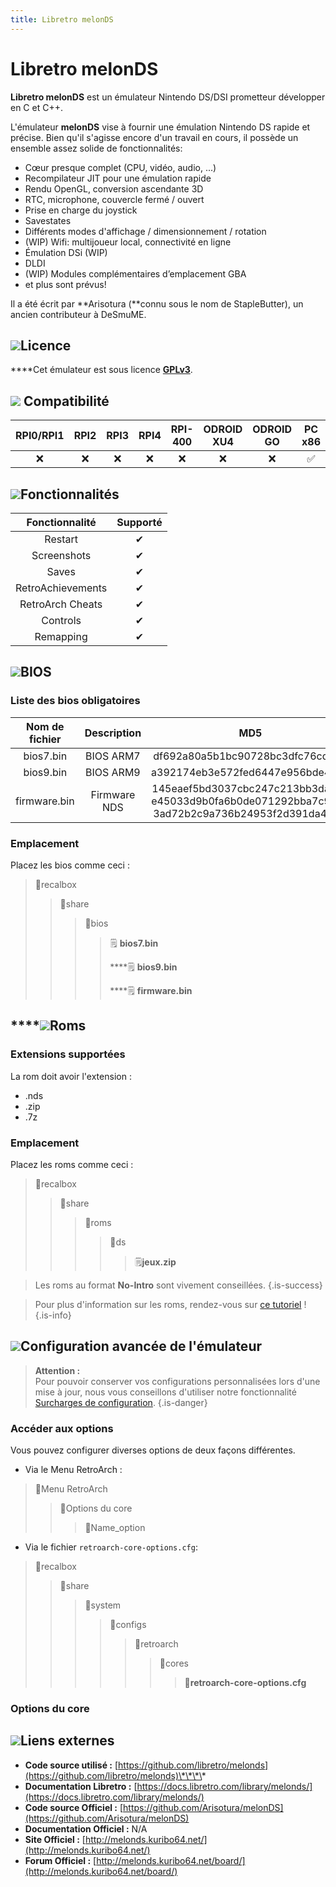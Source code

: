 ```yaml
---
title: Libretro melonDS
---
```


# Libretro melonDS

**Libretro melonDS** est un émulateur Nintendo DS/DSI prometteur développer en C et C++.

L'émulateur **melonDS** vise à fournir une émulation Nintendo DS rapide et précise. Bien qu'il s'agisse encore d'un travail en cours, il possède un ensemble assez solide de fonctionnalités:

* Cœur presque complet \(CPU, vidéo, audio, ...\)
* Recompilateur JIT pour une émulation rapide
* Rendu OpenGL, conversion ascendante 3D
* RTC, microphone, couvercle fermé / ouvert
* Prise en charge du joystick
* Savestates
* Différents modes d'affichage / dimensionnement / rotation
* \(WIP\) Wifi: multijoueur local, connectivité en ligne
* Émulation DSi \(WIP\)
* DLDI
* \(WIP\) Modules complémentaires d’emplacement GBA
* et plus sont prévus!

Il a été écrit par **Arisotura \(**connu sous le nom de StapleButter\), un ancien contributeur à DeSmuME.

## ![](/migration-images/emulateurs/consoles-portables/nintendo-ds/gerald-g-parchment-background-or-border-5.svg)Licence

 ****Cet émulateur est sous licence [**GPLv3**](https://github.com/libretro/melonDS/blob/master/LICENSE).

## ![](/migration-images/emulateurs/consoles-portables/nintendo-ds/compatibility.png) Compatibilité

| RPI0/RPI1 | RPI2 | RPI3 | RPI4 | RPI-400 | ODROID XU4 | ODROID GO | PC x86 | PC X86\_64 |
| :---: | :---: | :---: | :---: | :---: | :---: | :---: | :---: | :---: |
| ❌ | ❌ | ❌ | ❌ | ❌ | ❌ | ❌ | ✅ | ✅ |

## ![](/migration-images/emulateurs/consoles-portables/nintendo-ds/cogwheel-145804_640.png)Fonctionnalités

| Fonctionnalité | Supporté |
| :---: | :---: |
| Restart | ✔ |
| Screenshots | ✔ |
| Saves | ✔ |
| RetroAchievements | ✔ |
| RetroArch Cheats | ✔ |
| Controls | ✔ |
| Remapping | ✔ |

## ![](/migration-images/emulateurs/consoles-portables/nintendo-ds/tqfp32.svg)BIOS

### Liste des bios obligatoires

| Nom de fichier | Description | MD5 | Fourni |
| :---: | :---: | :---: | :---: |
| bios7.bin | BIOS ARM7 | df692a80a5b1bc90728bc3dfc76cd948 | ❌ |
| bios9.bin | BIOS ARM9 | a392174eb3e572fed6447e956bde4b25 | ❌ |
| firmware.bin | Firmware NDS | 145eaef5bd3037cbc247c213bb3da1b3 e45033d9b0fa6b0de071292bba7c9d13 3ad72b2c9a736b24953f2d391da4bfcc | ❌ |

### **Emplacement**

Placez les bios comme ceci :

> 📁recalbox
>
> > 📁share
> >
> > > 📁bios
> > >
> > > > 🗒 **bios7.bin**
> > > >
> > > > \*\*\*\*🗒 **bios9.bin**
> > > >
> > > > \*\*\*\*🗒 **firmware.bin**

## \*\*\*\*![](/migration-images/emulateurs/consoles-portables/nintendo-ds/rom-30098_640.png)**Roms**

### **Extensions supportées**

La rom doit avoir l'extension :

* .nds
* .zip
* .7z

### **Emplacement**

Placez les roms comme ceci : 

> 📁recalbox
>
> > 📁share
> >
> > > 📁roms
> > >
> > > > 📁ds
> > > >
> > > > > 🗒**jeux.zip**


>Les roms au format **No-Intro** sont vivement conseillées.
{.is-success}


>Pour plus d'information sur les roms, rendez-vous sur [ce tutoriel](/fr/tutoriels/jeux/generalite/les-roms-et-les-isos) !
{.is-info}

## ![](/migration-images/emulateurs/consoles-portables/nintendo-ds/hammer-28636_640.png)Configuration avancée de l'émulateur


>**Attention :**  
>Pour pouvoir conserver vos configurations personnalisées lors d'une mise à jour, nous vous conseillons d'utiliser notre fonctionnalité [Surcharges de configuration](/fr/usage-avance/surcharge-de-configuration).
{.is-danger}

### Accéder aux options

Vous pouvez configurer diverses options de deux façons différentes.

* Via le Menu RetroArch :

> 📁Menu RetroArch
>
> > 📁Options du core
> >
> > > 🧩Name\_option

* Via le fichier `retroarch-core-options.cfg`:

> 📁recalbox
>
> > 📁share
> >
> > > 📁system
> > >
> > > > 📁configs
> > > >
> > > > > 📁retroarch
> > > > >
> > > > > > 📁cores
> > > > > >
> > > > > > > 🧩**retroarch-core-options.cfg**

### Options du core

## ![](/migration-images/emulateurs/consoles-portables/nintendo-ds/kisspng-web-development-world-wide-web-computer-icons-webs-world-wide-web-icon-png-5ab05c24477216.4540070115215073642927.png)**Liens externes**

* **Code source utilisé :** [https://github.com/libretro/melonds](https://github.com/libretro/melonds)\*\*\*\*
* **Documentation Libretro :** ​[https://docs.libretro.com/library/melonds/](https://docs.libretro.com/library/melonds/)
* **Code source Officiel :** [https://github.com/Arisotura/melonDS](https://github.com/Arisotura/melonDS)
* **Documentation Officiel :** N/A
* **Site Officiel :** [http://melonds.kuribo64.net/](http://melonds.kuribo64.net/)
* **Forum Officiel :** [http://melonds.kuribo64.net/board/](http://melonds.kuribo64.net/board/)

